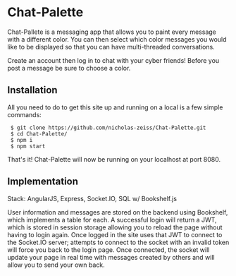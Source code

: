 # Chat-Palette

Chat-Pallete is a messaging app that allows you to paint every message with a different color. You can then select which color messages you would like to be displayed so that you can have multi-threaded conversations.

Create an account then log in to chat with your cyber friends! Before you post a message be sure to choose a color.


## Installation

All you need to do to get this site up and running on a local is a few simple commands:
```
 $ git clone https://github.com/nicholas-zeiss/Chat-Palette.git
 $ cd Chat-Palette/
 $ npm i
 $ npm start
```
That's it! Chat-Palette will now be running on your localhost at port 8080.


## Implementation

Stack: AngularJS, Express, Socket.IO, SQL w/ Bookshelf.js

User information and messages are stored on the backend using Bookshelf, which implements a table for each. A successful login will return a JWT, which is stored in session storage allowing you to reload the page without having to login again. Once logged in the site uses that JWT to connect to the Socket.IO server; attempts to connect to the socket with an invalid token will force you back to the login page. Once connected, the socket will update your page in real time with messages created by others and will allow you to send your own back.